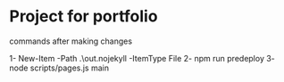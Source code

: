 # Project for portfolio 

commands after making changes

1- New-Item -Path .\out\.nojekyll -ItemType File
2- npm run predeploy
3- node scripts/pages.js <username> main
